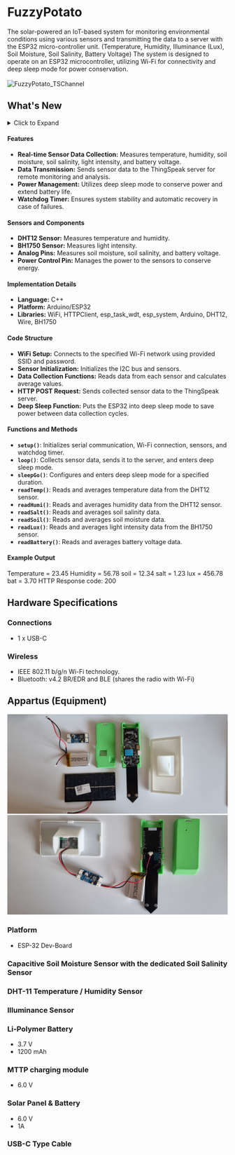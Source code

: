 # FuzzyPotato
The solar-powered an IoT-based system for monitoring environmental conditions using various sensors and transmitting the data to a server with the ESP32 micro-controller unit. (Temperature, Humidity, Illuminance (Lux), Soil Moisture, Soil Salinity, Battery Voltage) The system is designed to operate on an ESP32 microcontroller, utilizing Wi-Fi for connectivity and deep sleep mode for power conservation.
<br><br>
![FuzzyPotato_TSChannel](Web_capture_27-6-2022_05925.png)

## What's New
<details>
<summary>Click to Expand</summary>
  
### v1.0
#### April 30, 2021
> [Initial Release](https://github.com/happybono/FuzzyPotato/commit/69261c0585d91c82cd700f809ad399d5e69eef05)
  
#### December 6, 2021
> [Now supports E-mail notifications.](https://github.com/happybono/FuzzyPotato/blob/main/MATLAB%20Analysis/Email%20Notifications.m)
  
#### February 4, 2022
> [Added comments within the source code.](https://github.com/happybono/FuzzyPotato/blob/main/FuzzyPotato/FuzzyPotato.ino)
  
#### March 4, 2022
> [Uploaded required libraries.](https://github.com/happybono/FuzzyPotato/tree/main/Libraries)
  
#### June 27, 2022
> [Improvements in the remaining battery calculation algorithm.](https://github.com/happybono/FuzzyPotato/blob/main/Plugins/StatusUpdates/JavaScript.js)
</details>

#### Features
- **Real-time Sensor Data Collection:** Measures temperature, humidity, soil moisture, soil salinity, light intensity, and battery voltage.
- **Data Transmission:** Sends sensor data to the ThingSpeak server for remote monitoring and analysis.
- **Power Management:** Utilizes deep sleep mode to conserve power and extend battery life.
- **Watchdog Timer:** Ensures system stability and automatic recovery in case of failures.

#### Sensors and Components
- **DHT12 Sensor:** Measures temperature and humidity.
- **BH1750 Sensor:** Measures light intensity.
- **Analog Pins:** Measures soil moisture, soil salinity, and battery voltage.
- **Power Control Pin:** Manages the power to the sensors to conserve energy.

#### Implementation Details
- **Language:** C++
- **Platform:** Arduino/ESP32
- **Libraries:** WiFi, HTTPClient, esp_task_wdt, esp_system, Arduino, DHT12, Wire, BH1750

#### Code Structure
- **WiFi Setup:** Connects to the specified Wi-Fi network using provided SSID and password.
- **Sensor Initialization:** Initializes the I2C bus and sensors.
- **Data Collection Functions:** Reads data from each sensor and calculates average values.
- **HTTP POST Request:** Sends collected sensor data to the ThingSpeak server.
- **Deep Sleep Function:** Puts the ESP32 into deep sleep mode to save power between data collection cycles.

#### Functions and Methods
- **`setup()`**: Initializes serial communication, Wi-Fi connection, sensors, and watchdog timer.
- **`loop()`**: Collects sensor data, sends it to the server, and enters deep sleep mode.
- **`sleepGo()`**: Configures and enters deep sleep mode for a specified duration.
- **`readTemp()`**: Reads and averages temperature data from the DHT12 sensor.
- **`readHumi()`**: Reads and averages humidity data from the DHT12 sensor.
- **`readSalt()`**: Reads and averages soil salinity data.
- **`readSoil()`**: Reads and averages soil moisture data.
- **`readLux()`**: Reads and averages light intensity data from the BH1750 sensor.
- **`readBattery()`**: Reads and averages battery voltage data.

#### Example Output
Temperature = 23.45
Humidity    = 56.78
soil = 12.34
salt = 1.23
lux = 456.78
bat = 3.70
HTTP Response code: 200

## Hardware Specifications
### Connections
* 1 x USB-C

### Wireless
* IEEE 802.11 b/g/n Wi-Fi technology.
* Bluetooth: v4.2 BR/EDR and BLE (shares the radio with Wi-Fi)

## Appartus (Equipment)
![FuzzyPotato_Equipment](FuzzyPotato_Equipment.jpg)
![FuzzyPotato_Assembled](FuzzyPotato_Assembled.jpg)

### Platform
* ESP-32 Dev-Board

### Capacitive Soil Moisture Sensor with the dedicated Soil Salinity Sensor 

### DHT-11 Temperature / Humidity Sensor

### Illuminance Sensor

### Li-Polymer Battery
* 3.7 V
* 1200 mAh

### MTTP charging module
- 6.0 V

### Solar Panel & Battery
- 6.0 V
- 1A

### USB-C Type Cable
